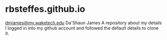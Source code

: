 # rbsteffes.github.io
dmjames@my.waketech.edu
Da'Shaun James
A repository about my details
I logged in into my github account and followed the default details to clone it.
